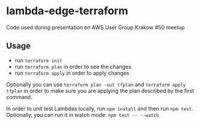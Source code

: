# lambda-edge-terraform

Code used during presentation on AWS User Group Krakow #50 meetup

## Usage

* run `terraform init`
* run `terraform plan` in order to see the changes
* run `terraform apply` in order to apply changes

Optionally you can use `terraform plan -out tfplan` and `terraform apply tfplan` in order to make sure you are applying the plan described by the first command.

In order to unit  test Lambdas locally, run `npm install` and then run `npm test`. Optionally, you can run it in watch mode: `npm test -- --watch`

